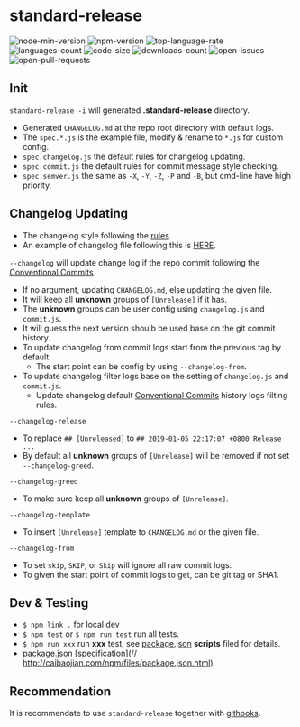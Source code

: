 # standard-release

![node-min-version](https://img.shields.io/node/v/v.svg)
![npm-version](https://img.shields.io/npm/v/@gkide/standard-release.svg)
![top-language-rate](https://img.shields.io/github/languages/top/gkide/standard-release.svg)
![languages-count](https://img.shields.io/github/languages/count/gkide/standard-release.svg)
![code-size](https://img.shields.io/github/languages/code-size/gkide/standard-release.svg)
![downloads-count](https://img.shields.io/github/downloads/gkide/standard-release/total.svg)
![open-issues](https://img.shields.io/github/issues/gkide/standard-release.svg)
![open-pull-requests](https://img.shields.io/github/issues-pr/gkide/standard-release.svg)

## Init

`standard-release -i` will generated **.standard-release** directory.

- Generated `CHANGELOG.md` at the repo root directory with default logs.
- The `spec.*.js` is the example file, modify & rename to `*.js` for custom config.
- `spec.changelog.js` the default rules for changelog updating.
- `spec.commit.js` the default rules for commit message style checking.
- `spec.semver.js` the same as ``-X``, ``-Y``, ``-Z``, ``-P`` and ``-B``,
   but cmd-line have high priority.


## Changelog Updating

- The changelog style following the [rules](https://codingart.readthedocs.io/en/latest/ChangeLog.html).
- An example of changelog file following this is [HERE](https://github.com/gkide/coding-style/blob/master/data/CHANGELOG.md).

`--changelog` will update change log if the repo commit following
the [Conventional Commits](https://conventionalcommits.org).
- If no argument, updating `CHANGELOG.md`, else updating the given file.
- It will keep all **unknown** groups of `[Unrelease]` if it has.
- The **unknown** groups can be user config using `changelog.js` and `commit.js`.
- It will guess the next version shoulb be used base on the git commit history.
- To update changelog from commit logs start from the previous tag by default.
  * The start point can be config by using `--changelog-from`.
- To update changelog filter logs base on the setting of `changelog.js` and `commit.js`.
  * Update changelog default [Conventional Commits](https://github.com/gkide/repo-hooks/blob/master/Conventional.md)
    history logs filting rules.

`--changelog-release`
- To replace `## [Unreleased]` to `## 2019-01-05 22:17:07 +0800 Release ...`
- By default all **unknown** groups of `[Unrelease]` will be removed if not set `--changelog-greed`.

`--changelog-greed`
- To make sure keep all **unknown** groups of `[Unrelease]`.

`--changelog-template`
- To insert `[Unrelease]` template to `CHANGELOG.md` or the given file.

`--changelog-from`
- To set `skip`, `SKIP`, or `Skip` will ignore all raw commit logs.
- To given the start point of commit logs to get, can be git tag or SHA1.

## Dev & Testing

- `$ npm link .` for local dev
- `$ npm test` or `$ npm run test` run all tests.
- `$ npm run xxx` run **xxx** test, see [package.json](package.json) **scripts** filed for details.
- [package.json](package.json) [specification](// http://caibaojian.com/npm/files/package.json.html)

## Recommendation

It is recommendate to use `standard-release` together with [githooks](https://github.com/gkide/repo-hooks).
